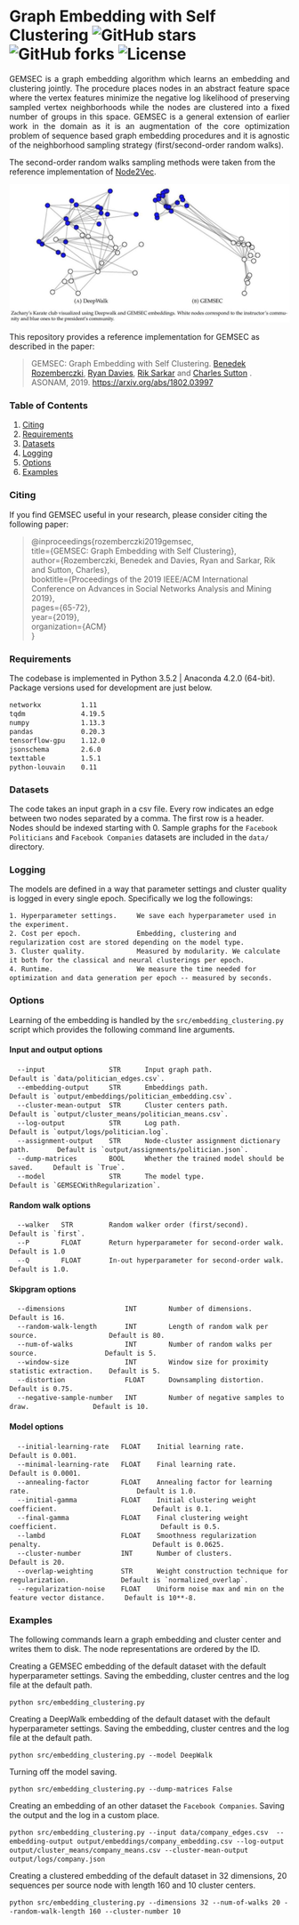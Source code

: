 Graph Embedding with Self Clustering
 ![GitHub stars](https://img.shields.io/github/stars/benedekrozemberczki/GEMSEC.svg?style=plastic) ![GitHub forks](https://img.shields.io/github/forks/benedekrozemberczki/GEMSEC.svg?color=blue&style=plastic) ![License](https://img.shields.io/github/license/benedekrozemberczki/GEMSEC.svg?color=blue&style=plastic)
============================================
<p align="justify">
GEMSEC is a graph embedding algorithm which learns an embedding and clustering jointly. The procedure places nodes in an abstract feature space where the vertex features minimize the negative log likelihood of preserving sampled vertex neighborhoods while the nodes are clustered into a fixed number of groups in this space. GEMSEC is a general extension of earlier work in the domain as it is an augmentation of the core optimization problem of sequence based graph embedding procedures and it is agnostic of the neighborhood sampling strategy (first/second-order random walks).
  
The second-order random walks sampling methods were taken from the reference implementation of [Node2Vec](https://github.com/aditya-grover/node2vec).
</p>
<p align="center">
  <img width="700" src="gemsec.jpeg">
</p>

This repository provides a reference implementation for GEMSEC as described in the paper:
> GEMSEC: Graph Embedding with Self Clustering.
> [Benedek Rozemberczki](http://homepages.inf.ed.ac.uk/s1668259/), [Ryan Davies](https://www.inf.ed.ac.uk/people/students/Ryan_Davies.html), [Rik Sarkar](https://homepages.inf.ed.ac.uk/rsarkar/) and [Charles Sutton](http://homepages.inf.ed.ac.uk/csutton/) .
> ASONAM, 2019.
> https://arxiv.org/abs/1802.03997

### Table of Contents

1. [Citing](#citing)  
2. [Requirements](#requirements)
3. [Datasets](#datasets)  
4. [Logging](#logging)  
5. [Options](#options) 
6. [Examples](#examples)

### Citing

If you find GEMSEC useful in your research, please consider citing the following paper:

>@inproceedings{rozemberczki2019gemsec,   
                title={GEMSEC: Graph Embedding with Self Clustering},   
                author={Rozemberczki, Benedek and Davies, Ryan and Sarkar, Rik and Sutton, Charles},   
                booktitle={Proceedings of the 2019 IEEE/ACM International Conference on Advances in Social Networks Analysis and Mining 2019},   
                pages={65-72},   
                year={2019},   
                organization={ACM}   
                }


### Requirements

The codebase is implemented in Python 3.5.2 | Anaconda 4.2.0 (64-bit). Package versions used for development are just below.
```
networkx          1.11
tqdm              4.19.5
numpy             1.13.3
pandas            0.20.3
tensorflow-gpu    1.12.0
jsonschema        2.6.0
texttable         1.5.1
python-louvain    0.11
```

### Datasets

The code takes an input graph in a csv file. Every row indicates an edge between two nodes separated by a comma. The first row is a header. Nodes should be indexed starting with 0. Sample graphs for the `Facebook Politicians` and `Facebook Companies` datasets are included in the  `data/` directory.

### Logging

The models are defined in a way that parameter settings and cluster quality is logged in every single epoch. Specifically we log the followings:

```
1. Hyperparameter settings.     We save each hyperparameter used in the experiment.
2. Cost per epoch.              Embedding, clustering and regularization cost are stored depending on the model type.
3. Cluster quality.             Measured by modularity. We calculate it both for the classical and neural clusterings per epoch.
4. Runtime.                     We measure the time needed for optimization and data generation per epoch -- measured by seconds.
```

### Options

Learning of the embedding is handled by the `src/embedding_clustering.py` script which provides the following command line arguments.

#### Input and output options

```
  --input                STR      Input graph path.                              Default is `data/politician_edges.csv`.
  --embedding-output     STR      Embeddings path.                               Default is `output/embeddings/politician_embedding.csv`.
  --cluster-mean-output  STR      Cluster centers path.                          Default is `output/cluster_means/politician_means.csv`.
  --log-output           STR      Log path.                                      Default is `output/logs/politician.log`.
  --assignment-output    STR      Node-cluster assignment dictionary path.       Default is `output/assignments/politician.json`.
  --dump-matrices        BOOL     Whether the trained model should be saved.     Default is `True`.
  --model                STR      The model type.                                Default is `GEMSECWithRegularization`.
```


#### Random walk options

```
  --walker   STR         Random walker order (first/second).              Default is `first`.
  --P        FLOAT       Return hyperparameter for second-order walk.     Default is 1.0
  --Q        FLOAT       In-out hyperparameter for second-order walk.     Default is 1.0.
```

#### Skipgram options

```
  --dimensions               INT        Number of dimensions.                              Default is 16.
  --random-walk-length       INT        Length of random walk per source.                  Default is 80.
  --num-of-walks             INT        Number of random walks per source.                 Default is 5.
  --window-size              INT        Window size for proximity statistic extraction.    Default is 5.
  --distortion               FLOAT      Downsampling distortion.                           Default is 0.75.
  --negative-sample-number   INT        Number of negative samples to draw.                Default is 10.
```

#### Model options

```
  --initial-learning-rate   FLOAT    Initial learning rate.                                        Default is 0.001.
  --minimal-learning-rate   FLOAT    Final learning rate.                                          Default is 0.0001.
  --annealing-factor        FLOAT    Annealing factor for learning rate.                           Default is 1.0.
  --initial-gamma           FLOAT    Initial clustering weight coefficient.                        Default is 0.1.
  --final-gamma             FLOAT    Final clustering weight coefficient.                          Default is 0.5.  
  --lambd                   FLOAT    Smoothness regularization penalty.                            Default is 0.0625.
  --cluster-number          INT      Number of clusters.                                           Default is 20.
  --overlap-weighting       STR      Weight construction technique for regularization.             Default is `normalized_overlap`.
  --regularization-noise    FLOAT    Uniform noise max and min on the feature vector distance.     Default is 10**-8.
```

### Examples

The following commands learn a graph embedding and cluster center and writes them to disk. The node representations are ordered by the ID.

Creating a GEMSEC embedding of the default dataset with the default hyperparameter settings. Saving the embedding, cluster centres and the log file at the default path.

```
python src/embedding_clustering.py
```
Creating a DeepWalk embedding of the default dataset with the default hyperparameter settings. Saving the embedding, cluster centres and the log file at the default path.

```
python src/embedding_clustering.py --model DeepWalk
```

Turning off the model saving.

```
python src/embedding_clustering.py --dump-matrices False
```

Creating an embedding of an other dataset the `Facebook Companies`. Saving the output and the log in a custom place.

```
python src/embedding_clustering.py --input data/company_edges.csv  --embedding-output output/embeddings/company_embedding.csv --log-output output/cluster_means/company_means.csv --cluster-mean-output output/logs/company.json
```

Creating a clustered embedding of the default dataset in 32 dimensions, 20 sequences per source node with length 160 and 10 cluster centers.

```
python src/embedding_clustering.py --dimensions 32 --num-of-walks 20 --random-walk-length 160 --cluster-number 10
```
